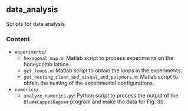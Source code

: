 ## data_analysis 

Scripts for data analysis.

### Content
- `experiments/`
    - `hexagonal_map.m`: Matlab script to process experiments on the honeycomb
    lattice.
    - `get_loops.m`: Matlab script to obtain the loops in the experiments.
    - `get_nesting_clean_and_visual_and_polymers.m`: Matlab script to obtain
    the nesting of the experimental configurations.
- `numerics/`
    - `analyze_numerics.py`: Python script to process the output of the
    `BlumeCappelKagome` program and make the data for Fig. 3b.

